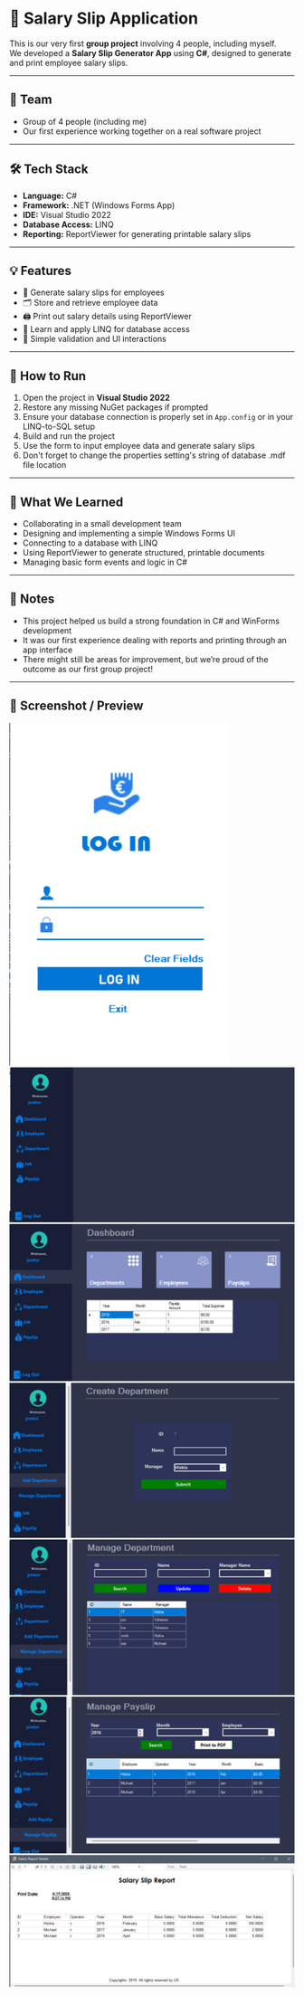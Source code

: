 # 💼 Salary Slip Application

This is our very first **group project** involving 4 people, including myself.  
We developed a **Salary Slip Generator App** using **C#**, designed to generate and print employee salary slips.

---

## 👥 Team

- Group of 4 people (including me)
- Our first experience working together on a real software project

---

## 🛠️ Tech Stack

- **Language:** C#  
- **Framework:** .NET (Windows Forms App)  
- **IDE:** Visual Studio 2022  
- **Database Access:** LINQ  
- **Reporting:** ReportViewer for generating printable salary slips

---

## 💡 Features

- 🧾 Generate salary slips for employees  
- 🗂 Store and retrieve employee data  
- 🖨 Print out salary details using ReportViewer  
- 🧠 Learn and apply LINQ for database access  
- 🧪 Simple validation and UI interactions

---

## 🚀 How to Run

1. Open the project in **Visual Studio 2022**
2. Restore any missing NuGet packages if prompted
3. Ensure your database connection is properly set in `App.config` or in your LINQ-to-SQL setup
4. Build and run the project
5. Use the form to input employee data and generate salary slips
6. Don't forget to change the properties setting's string of database .mdf file location

---

## 🧠 What We Learned

- Collaborating in a small development team  
- Designing and implementing a simple Windows Forms UI  
- Connecting to a database with LINQ  
- Using ReportViewer to generate structured, printable documents  
- Managing basic form events and logic in C#

---

## 📝 Notes

- This project helped us build a strong foundation in C# and WinForms development  
- It was our first experience dealing with reports and printing through an app interface  
- There might still be areas for improvement, but we’re proud of the outcome as our first group project!

---

## 📸 Screenshot / Preview
![Salary Slip Screenshot](assets/Screenshot-01-LoginPage.png)
![Salary Slip Screenshot](assets/Screenshot-02.png)
![Salary Slip Screenshot](assets/Screenshot-03.png)
![Salary Slip Screenshot](assets/Screenshot-07.png)
![Salary Slip Screenshot](assets/Screenshot-08.png)
![Salary Slip Screenshot](assets/Screenshot-12.png)
![Salary Slip Screenshot](assets/Screenshot-13.png)